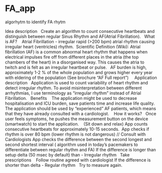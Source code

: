 # FA_app
algorhytm to identify FA rhytm

Idea description
 
Create an algorithm to count consecutive heartbeats and distinguish between regular Sinus Rhythm and AF(Atrial Fibrillation).
 
What is AF? 
 
Atrial Fibrillation - irregular rapid (>200 bpm) atrial rhythm causing irregular heart (ventricles) rhythm. 
Scientific Definition (Wiki):
Atrial fibrillation (AF) is a common abnormal heart rhythm that happens when electrical impulses fire off from different places in the atria (the top chambers of the heart) in a disorganised way. This causes the atria to twitch and is felt as an irregular heartbeat or pulse.
 
AF burden is high, approximately 1-2 % of the whole population and grows higher every year with eldering of the population (See brochure “AF Full report”)
 
 
Application description
 
Application is used to count variability of heart rhythm and detect irregular rhythm. To avoid misinterpretation between different arrhythmias, I use terminology as “irregular rhythm” instead of Atrial Fibrillation.
 
Benefits 
 
The application might be used to decrease hospitalisation and ICU burden, save patients time and increase life quality. 
The application should be used by “experienced” AF patients, which means that they have already consulted with a cardiologist. 
 
How it works?
 
Once user feels symptoms, he pushes the measurement button on the device (smartwatch) to start the application. 
 	(Sit down and relax)
App counts consecutive heartbeats for approximately 10-15 seconds. 
App checks if rhythm is over 80 bpm (lower rhythm is not dangerous) // Consult with Cardiologists
App checks the difference between the second longest and second shortest interval ( algorithm 		used in today’s pacemakers to differentiate between regular rhythm and FA)
If the difference is longer than setup delta (50 msec by default) than  -  Irregular rhythm
 	Take prescriptions 
 	Follow routine agreed with cardiologist
If the difference is shorter than delta  - Regular rhythm
 	Try to measure again.
 
